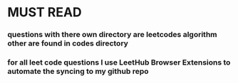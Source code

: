 # MUST READ
### questions with there own directory are leetcodes algorithm other are found in codes directory
### for all leet code questions I use LeetHub Browser Extensions to automate the syncing to my github repo
